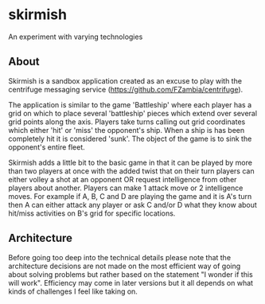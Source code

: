 skirmish
========

An experiment with varying technologies

About
-----
Skirmish is a sandbox application created as an excuse to play with the centrifuge messaging service (https://github.com/FZambia/centrifuge).

The application is similar to the game 'Battleship' where each player has a grid on which to place several 'battleship' pieces which extend over several grid points along the axis. Players take turns calling out grid coordinates which either 'hit' or 'miss' the opponent's ship. When a ship is has been completely hit it is considered 'sunk'. The object of the game is to sink the opponent's entire fleet.

Skirmish adds a little bit to the basic game in that it can be played by more than two players at once with the added twist that on their turn players can either volley a shot at an opponent OR request intelligence from other players about another. Players can make 1 attack move or 2 intelligence moves. For example if A, B, C and D are playing the game and it is A's turn then A can either attack any player or ask C and/or D what they know about hit/miss activities on B's grid for specific locations.

## Architecture ##
Before going too deep into the technical details please note that the architecture decisions are not made on the most efficient way of going about solving problems but rather based on the statement "I wonder if this will work". Efficiency may come in later versions but it all depends on what kinds of challenges I feel like taking on.

